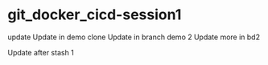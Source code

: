 # git_docker_cicd-session1

update
Update in demo clone
Update in branch demo 2
Update more in bd2


Update after stash 1